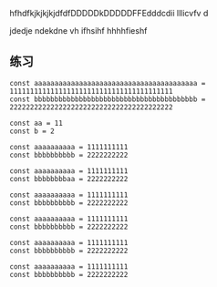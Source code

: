 <!--
 * @Author: hly
 * @Date: 2022-07-01 09:32:10
 * @LastEditors: hly
 * @LastEditTime: 2022-07-15 14:49:10
 * @Description:
-->
hfhdfkjkjkjkjdfdfDDDDDkDDDDDFFEdddcdii
lllicvfv
d


jdedje
ndekdne
 vh ifhsihf
 hhhhfieshf

## 练习

```
const aaaaaaaaaaaaaaaaaaaaaaaaaaaaaaaaaaaaaaaa = 1111111111111111111111111111111111111111
const bbbbbbbbbbbbbbbbbbbbbbbbbbbbbbbbbbbbbbbb = 2222222222222222222222222222222222222222

const aa = 11
const b = 2

const aaaaaaaaaa = 1111111111
const bbbbbbbbbb = 2222222222

const aaaaaaaaaa = 1111111111
const bbbbbbbbaa = 2222222222

const aaaaaaaaaa = 1111111111
const bbbbbbbbbb = 2222222222

const aaaaaaaaaa = 1111111111
const bbbbbbbbbb = 2222222222

const aaaaaaaaaa = 1111111111
const bbbbbbbbbb = 2222222222

const aaaaaaaaaa = 1111111111
const bbbbbbbbbb = 2222222222


```
